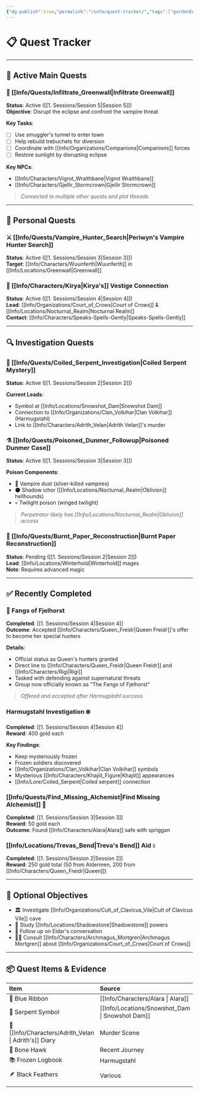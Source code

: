 ```yaml
---
{"dg-publish":true,"permalink":"/info/quest-tracker/","tags":["gardenEntry"]}
---
```


# 📋 Quest Tracker

---

## 🎯 Active Main Quests

### 🏰 [[Info/Quests/Infiltrate_Greenwall\|Infiltrate Greenwall]]
**Status**: Active ([[1. Sessions/Session 5\|Session 5]])  
**Objective**: Disrupt the eclipse and confront the vampire threat

**Key Tasks**:
- [ ] Use smuggler's tunnel to enter town
- [ ] Help rebuild trebuchets for diversion
- [ ] Coordinate with [[Info/Organizations/Companions\|Companions]] forces
- [ ] Restore sunlight by disrupting eclipse

**Key NPCs**: 
- [[Info/Characters/Vigrot_Wraithbane\|Vigrot Wraithbane]]
- [[Info/Characters/Gjellir_Stormcrown\|Gjellir Stormcrown]]

> *Connected to multiple other quests and plot threads*

---

## 👤 Personal Quests

### ⚔️ [[Info/Quests/Vampire_Hunter_Search\|Periwyn's Vampire Hunter Search]]
**Status**: Active ([[1. Sessions/Session 3\|Session 3]])  
**Target**: [[Info/Characters/Wuunferth\|Wuunferth]] in [[Info/Locations/Greenwall\|Greenwall]]  

### 🌙 [[Info/Characters/Kirya\|Kirya's]] Vestige Connection
**Status**: Active ([[1. Sessions/Session 4\|Session 4]])  
**Lead**: [[Info/Organizations/Court_of_Crows\|Court of Crows]] & [[Info/Locations/Nocturnal_Realm\|Nocturnal Realm]]  
**Contact**: [[Info/Characters/Speaks-Spells-Gently\|Speaks-Spells-Gently]]

---

## 🔍 Investigation Quests

### 🐍 [[Info/Quests/Coiled_Serpent_Investigation\|Coiled Serpent Mystery]]
**Status**: Active ([[1. Sessions/Session 2\|Session 2]])

**Current Leads**:
- Symbol at [[Info/Locations/Snowshot_Dam\|Snowshot Dam]]
- Connection to [[Info/Organizations/Clan_Volkihar\|Clan Volkihar]] (Harmugstahl)
- Link to [[Info/Characters/Adrith_Velan\|Adrith Velan]]'s murder

### ⚗️ [[Info/Quests/Poisoned_Dunmer_Followup\|Poisoned Dunmer Case]]
**Status**: Active ([[1. Sessions/Session 3\|Session 3]])

**Poison Components**:
- 🧪 Vampire dust (silver-killed vampires)
- 🌑 Shadow ichor ([[Info/Locations/Nocturnal_Realm\|Oblivion]] hellhounds)
- 💀 Twilight poison (winged twilight)

> *Perpetrator likely has [[Info/Locations/Nocturnal_Realm\|Oblivion]] access*

### 📜 [[Info/Quests/Burnt_Paper_Reconstruction\|Burnt Paper Reconstruction]]
**Status**: Pending ([[1. Sessions/Session 2\|Session 2]])  
**Lead**: [[Info/Locations/Winterhold\|Winterhold]] mages  
**Note**: Requires advanced magic

---

## ✅ Recently Completed

### 👑 Fangs of Fjelhorst
**Completed**: [[1. Sessions/Session 4\|Session 4]]  
**Outcome**: Accepted [[Info/Characters/Queen_Freidr\|Queen Freidr]]'s offer to become her special hunters

**Details**:
- Official status as Queen's hunters granted
- Direct line to [[Info/Characters/Queen_Freidr\|Queen Freidr]] and [[Info/Characters/Rigi\|Rigi]]
- Tasked with defending against supernatural threats
- Group now officially known as "The Fangs of Fjelhorst"

> *Offered and accepted after Harmugstahl success*

### Harmugstahl Investigation ❄️
**Completed**: [[1. Sessions/Session 4\|Session 4]]  
**Reward**: 400 gold each

**Key Findings**:
- Keep mysteriously frozen
- Frozen soldiers discovered
- [[Info/Organizations/Clan_Volkihar\|Clan Volkihar]] symbols
- Mysterious [[Info/Characters/Khajiit_Figure\|Khajiit]] appearances
- [[Info/Lore/Coiled_Serpent\|Coiled serpent]] connection

### [[Info/Quests/Find_Missing_Alchemist\|Find Missing Alchemist]] 🌿
**Completed**: [[1. Sessions/Session 3\|Session 3]]  
**Reward**: 50 gold each  
**Outcome**: Found [[Info/Characters/Alara\|Alara]] safe with spriggan

### [[Info/Locations/Trevas_Bend\|Treva's Bend]] Aid 💧
**Completed**: [[1. Sessions/Session 2\|Session 2]]  
**Reward**: 250 gold total (50 from Aldermen, 200 from [[Info/Characters/Queen_Freidr\|Queen]])

---

## 📌 Optional Objectives

- 🏛️ Investigate [[Info/Organizations/Cult_of_Clavicus_Vile\|Cult of Clavicus Vile]] cave
- 🗿 Study [[Info/Locations/Shadowstone\|Shadowstone]] powers
- 👥 Follow up on Eldar's conversation
- 🧙‍♂️ Consult [[Info/Characters/Archmagus_Mortgren\|Archmagus Mortgren]] about [[Info/Organizations/Court_of_Crows\|Court of Crows]]

---

## 📦 Quest Items & Evidence

| Item                              | Source                        | Notes                               |                  |
| :-------------------------------- | :---------------------------- | :---------------------------------- | ---------------- |
| 🎀 Blue Ribbon                    | [[Info/Characters/Alara       \| Alara]]                             | Proof of rescue  |
| 📜 Serpent Symbol                 | [[Info/Locations/Snowshot_Dam \| Snowshot Dam]]                      | Mystery symbol   |
| 📕 [[Info/Characters/Adrith_Velan \| Adrith's]] Diary              | Murder Scene                        | Evidence         |
| 🦅 Bone Hawk                      | Recent Journey                | Study material                      |                  |
| 📚 Frozen Logbook                 | Harmugstahl                   | General's last entry                |                  |
| 🪶 Black Feathers                 | Various                       | [[Info/Organizations/Court_of_Crows \| Court of Crows]] |
|                                   |                               |                                     |                  |
